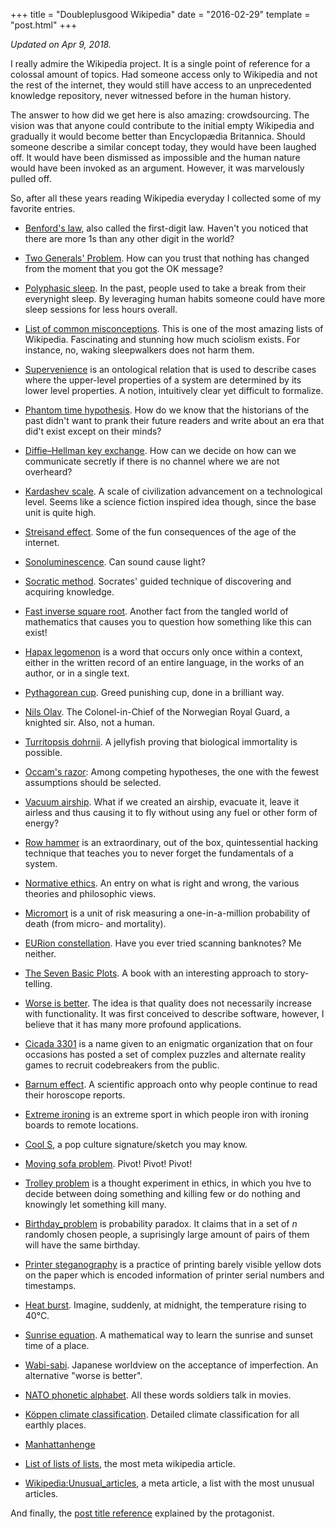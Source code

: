 +++
title = "Doubleplusgood Wikipedia"
date = "2016-02-29"
template = "post.html"
+++

*Updated on Apr 9, 2018.*

I really admire the Wikipedia project. It is a single point of reference for a colossal amount of topics. Had someone access only to Wikipedia and not the rest of the internet, they would still have access to an unprecedented knowledge repository, never witnessed before in the human history.

The answer to how did we get here is also amazing: crowdsourcing. The vision was that anyone could contribute to the initial empty Wikipedia and gradually it would become better than Encyclopædia Britannica. Should someone describe a similar concept today, they would have been laughed off. It would have been dismissed as impossible and the human nature would have been invoked as an argument. However, it was marvelously pulled off.

So, after all these years reading Wikipedia everyday I collected some of my favorite entries.

* [Benford's law](https://en.wikipedia.org/wiki/Benford%27s_law), also called the first-digit law. Haven't you noticed that there are more 1s than any other digit in the world?

* [Two Generals' Problem](https://en.wikipedia.org/wiki/Two_Generals%27_Problem). How can you trust that nothing has changed from the moment that you got the OK message?

* [Polyphasic sleep](https://en.wikipedia.org/wiki/Polyphasic_sleep). In the past, people used to take a break from their everynight sleep. By leveraging human habits someone could have more sleep sessions for less hours overall.

* [List of common misconceptions](https://en.wikipedia.org/wiki/List_of_common_misconceptions). This is one of the most amazing lists of Wikipedia. Fascinating and stunning how much sciolism exists. For instance, no, waking sleepwalkers does not harm them.

* [Supervenience](https://en.wikipedia.org/wiki/Supervenience) is an ontological relation that is used to describe cases where the upper-level properties of a system are determined by its lower level properties. A notion, intuitively clear yet difficult to formalize.

* [Phantom time hypothesis](https://en.wikipedia.org/wiki/Phantom_time_hypothesis). How do we know that the historians of the past didn't want to prank their future readers and write about an era that did't exist except on their minds?

* [Diffie–Hellman key exchange](https://en.wikipedia.org/wiki/Diffie%E2%80%93Hellman_key_exchange). How can we decide on how can we communicate secretly if there is no channel where we are not overheard?

* [Kardashev scale](https://en.wikipedia.org/wiki/Kardashev_scale). A scale of civilization advancement on a technological level. Seems like a science fiction inspired idea though, since the base unit is quite high.

* [Streisand effect](https://en.wikipedia.org/wiki/Streisand_effect). Some of the fun consequences of the age of the internet.

* [Sonoluminescence](https://en.wikipedia.org/wiki/Sonoluminescence). Can sound cause light?

* [Socratic method](https://en.wikipedia.org/wiki/Socratic_method). Socrates' guided technique of discovering and acquiring knowledge.

* [Fast inverse square root](https://en.wikipedia.org/wiki/Fast_inverse_square_root). Another fact from the tangled world of mathematics that causes you to question how something like this can exist!

* [Hapax legomenon](https://en.wikipedia.org/wiki/Hapax_legomenon) is a word that occurs only once within a context, either in the written record of an entire language, in the works of an author, or in a single text.

* [Pythagorean cup](https://en.wikipedia.org/wiki/Pythagorean_cup). Greed punishing cup, done in a brilliant way.

* [Nils Olav](https://en.wikipedia.org/wiki/Nils_Olav). The Colonel-in-Chief of the Norwegian Royal Guard, a knighted sir. Also, not a human.

* [Turritopsis dohrnii](https://en.wikipedia.org/wiki/Turritopsis_dohrnii). A jellyfish proving that biological immortality is possible.

* [Occam's razor](https://en.wikipedia.org/wiki/Occam%27s_razor): Among competing hypotheses, the one with the fewest assumptions should be selected.

* [Vacuum airship](https://en.wikipedia.org/wiki/Vacuum_airship). What if we created an airship, evacuate it, leave it airless and thus causing it to fly without using any fuel or other form of energy?

* [Row hammer](https://en.wikipedia.org/wiki/Row_hammer) is an extraordinary, out of the box, quintessential hacking technique that teaches you to never forget the fundamentals of a system.

* [Normative ethics](https://en.wikipedia.org/wiki/Normative_ethics). An entry on what is right and wrong, the various theories and philosophic views.

* [Micromort](https://en.wikipedia.org/wiki/Micromort) is a unit of risk measuring a one-in-a-million probability of death (from micro- and mortality).

* [EURion constellation](https://en.wikipedia.org/wiki/EURion_constellation). Have you ever tried scanning banknotes? Me neither.

* [The Seven Basic Plots](https://en.wikipedia.org/wiki/The_Seven_Basic_Plots). A book with an interesting approach to story-telling.

* [Worse is better](https://en.wikipedia.org/wiki/Worse_is_better). The idea is that quality does not necessarily increase with functionality. It was first conceived to describe software, however, I believe that it has many more profound applications.

* [Cicada 3301](https://en.wikipedia.org/wiki/Cicada_3301) is a name given to an enigmatic organization that on four occasions has posted a set of complex puzzles and alternate reality games to recruit codebreakers from the public.

* [Barnum effect](https://en.wikipedia.org/wiki/Barnum_effect). A scientific approach onto why people continue to read their horoscope reports.

* [Extreme ironing](https://en.wikipedia.org/wiki/Extreme_ironing) is an extreme sport in which people iron with ironing boards to remote locations.

* [Cool S](https://en.wikipedia.org/wiki/Cool_S), a pop culture signature/sketch you may know.

* [Moving sofa problem](https://en.wikipedia.org/wiki/Moving_sofa_problem). Pivot! Pivot! Pivot!

* [Trolley problem](https://en.wikipedia.org/wiki/Trolley_problem) is a thought experiment in ethics, in which you hve to decide between doing something and killing few or do nothing and knowingly let something kill many.

* [Birthday_problem](https://en.wikipedia.org/wiki/Birthday_problem) is probability paradox. It claims that in a set of *n* randomly chosen people, a suprisingly large amount of pairs of them will have the same birthday.

* [Printer steganography](https://en.wikipedia.org/wiki/Printer_steganography) is a practice of printing barely visible yellow dots on the paper which is encoded information of printer serial numbers and timestamps.

* [Heat burst](https://en.wikipedia.org/wiki/Heat_burst). Imagine, suddenly, at midnight, the temperature rising to 40°C.

* [Sunrise equation](https://en.wikipedia.org/wiki/Sunrise_equation). A mathematical way to learn the sunrise and sunset time of a place.

* [Wabi-sabi](https://en.wikipedia.org/wiki/Wabi-sabi). Japanese worldview on the acceptance of imperfection. An alternative "worse is better".

* [NATO phonetic alphabet](https://en.wikipedia.org/wiki/NATO_phonetic_alphabet). All these words soldiers talk in movies.

* [Köppen climate classification](https://en.wikipedia.org/wiki/K%C3%B6ppen_climate_classification). Detailed climate classification for all earthly places.

* [Manhattanhenge](https://en.wikipedia.org/wiki/Manhattanhenge)

* [List of lists of lists](https://en.wikipedia.org/wiki/List_of_lists_of_lists), the most meta wikipedia article.

* [Wikipedia:Unusual_articles](https://en.wikipedia.org/wiki/Wikipedia:Unusual_articles), a meta article, a list with the most unusual articles.

And finally, the [post title reference](https://en.wikipedia.org/wiki/Newspeak#Vocabulary) explained by the protagonist.

